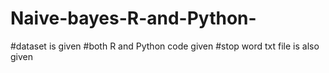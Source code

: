 # Naive-bayes-R-and-Python-
#dataset is given
#both R and Python code given
#stop word txt file is also given
